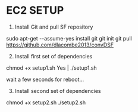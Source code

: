 #  EC2  SETUP 

1. Install Git and pull SF repository

sudo apt-get --assume-yes install git
git init
git pull https://github.com/dlacombe2013/convDSF

2. Install first set of dependencies

chmod +x setup1.sh
Yes | ./setup1.sh

wait a few seconds for reboot...

3. Install second set of dependencies

chmod +x setup2.sh
./setup2.sh

